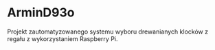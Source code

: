 # ArminD93o
Projekt zautomatyzowanego systemu wyboru drewanianych klocków z regału z wykorzystaniem Raspberry Pi.
